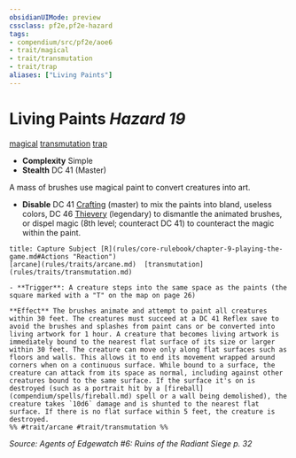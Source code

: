 ```yaml
---
obsidianUIMode: preview
cssclass: pf2e,pf2e-hazard
tags:
- compendium/src/pf2e/aoe6
- trait/magical
- trait/transmutation
- trait/trap
aliases: ["Living Paints"]
---
```

# Living Paints *Hazard 19*  
[magical](rules/traits/magical.md)  [transmutation](rules/traits/transmutation.md)  [trap](rules/traits/trap.md)  

- **Complexity** Simple
- **Stealth** DC 41 (Master)  

A mass of brushes use magical paint to convert creatures into art.

- **Disable** DC 41 [Crafting](compendium/skills.md#Crafting) (master) to mix the paints into bland, useless colors, DC 46 [Thievery](compendium/skills.md#Thievery) (legendary) to dismantle the animated brushes, or dispel magic (8th level; counteract DC 41) to counteract the magic within the paint.  
     
```ad-embed-ability
title: Capture Subject [R](rules/core-rulebook/chapter-9-playing-the-game.md#Actions "Reaction")
[arcane](rules/traits/arcane.md)  [transmutation](rules/traits/transmutation.md)  

- **Trigger**: A creature steps into the same space as the paints (the square marked with a "T" on the map on page 26)

**Effect** The brushes animate and attempt to paint all creatures within 30 feet. The creatures must succeed at a DC 41 Reflex save to avoid the brushes and splashes from paint cans or be converted into living artwork for 1 hour. A creature that becomes living artwork is immediately bound to the nearest flat surface of its size or larger within 30 feet. The creature can move only along flat surfaces such as floors and walls. This allows it to end its movement wrapped around corners when on a continuous surface. While bound to a surface, the creature can attack from its space as normal, including against other creatures bound to the same surface. If the surface it's on is destroyed (such as a portrait hit by a [fireball](compendium/spells/fireball.md) spell or a wall being demolished), the creature takes `10d6` damage and is shunted to the nearest flat surface. If there is no flat surface within 5 feet, the creature is destroyed.  
%% #trait/arcane #trait/transmutation %%
```

*Source: Agents of Edgewatch #6: Ruins of the Radiant Siege p. 32*